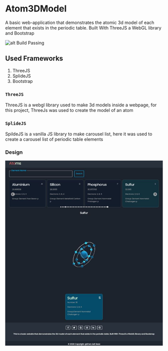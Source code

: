 # Atom3DModel
A basic web-application that demonstrates the atomic 3d model of each element that exists in the periodic table. Built With ThreeJS a WebGL library and Bootstrap

![alt Build Passing](https://github.com/khan-asfi-reza/Atom3DModel/workflows/Jekyll%20site%20CI/badge.svg)

## Used Frameworks

1. ThreeJS
2. SplideJS
3. Bootstrap


### `ThreeJS`

ThreeJS is a webgl library used to make 3d models inside a webpage, for this project, ThreeJs was used to create the model of an atom

### `SplideJS`

SpildeJS is a vanilla JS library to make carousel list, here it was used to create a carousel list of periodic table elements

### Design

![alt Image](https://github.com/khan-asfi-reza/Atom3DModel/blob/master/thumbnail.JPG)